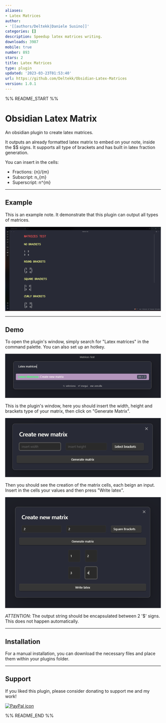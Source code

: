 ```yaml
---
aliases:
- Latex Matrices
author:
- '[[authors/Deltekk|Daniele Susino]]'
categories: []
description: Speedup latex matrices writing.
downloads: 3987
mobile: true
number: 893
stars: 2
title: Latex Matrices
type: plugin
updated: '2023-03-23T01:53:40'
url: https://github.com/Deltekk/Obsidian-Latex-Matrices
version: 1.0.1
---
```


%% README_START %%

# Obsidian Latex Matrix

An obsidian plugin to create latex matrices.

It outputs an already formatted latex matrix to embed on your note, inside the $$ signs.
It supports all type of brackets and has built in latex fraction generation.

You can insert in the cells:
  - Fractions: {n}/{m}
  - Subscript: n_{m}
  - Superscript: n^{m}

---

## Example

This is an example note. It demonstrate that this plugin can output all types of matrices.

![Screenshot of the note in rendering mode with all types of matrices.](https://raw.githubusercontent.com/Deltekk/Obsidian-Latex-Matrices/HEAD/Images/MatricesExample.png)

---

## Demo

To open the plugin's window, simply search for "Latex matrices" in the command palette.
You can also set up an hotkey.

![Screenshot of the command.](https://raw.githubusercontent.com/Deltekk/Obsidian-Latex-Matrices/HEAD/Images/MatricesExampleCommand.png)

This is the plugin's window, here you should insert the width, height and brackets type of your matrix, then click on "Generate Matrix".

![Screenshot of the modal when no data has been inserted.](https://raw.githubusercontent.com/Deltekk/Obsidian-Latex-Matrices/HEAD/Images/MatricesExampleCreation1.png)

Then you should see the creation of the matrix cells, each beign an input.
Insert in the cells your values and then press "Write latex".

![Screenshot of the modal when all the data has been inserted.](https://raw.githubusercontent.com/Deltekk/Obsidian-Latex-Matrices/HEAD/Images/MatricesExampleCreation2.png)

*ATTENTION*: The output string should be encapsulated between 2 '$' signs. This does not happen automatically.

---

## Installation

For a manual installation, you can download the necessary files and place them within your plugins folder.

---

## Support

If you liked this plugin, please consider donating to support me and my work!

[![PayPal icon](https://raw.githubusercontent.com/chetachiezikeuzor/Highlightr-Plugin/master/assets/paypal.svg)](https://www.paypal.com/paypalme/DanieleSus)


%% README_END %%